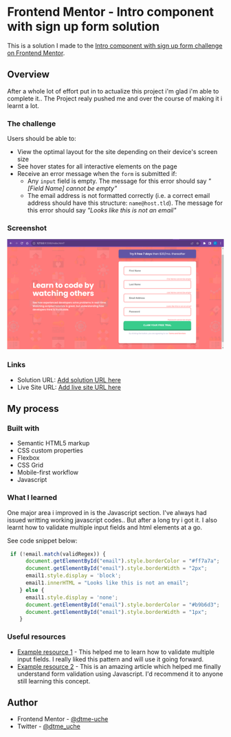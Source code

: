 # Frontend Mentor - Intro component with sign up form solution

This is a solution I made to the [Intro component with sign up form challenge on Frontend Mentor](https://www.frontendmentor.io/challenges/intro-component-with-signup-form-5cf91bd49edda32581d28fd1). 



## Overview
After a whole lot of effort put in to actualize this project i'm glad i'm able to complete it.. The Project realy pushed me and over the course of making it i learnt a lot.


### The challenge

Users should be able to:

- View the optimal layout for the site depending on their device's screen size
- See hover states for all interactive elements on the page
- Receive an error message when the `form` is submitted if:
  - Any `input` field is empty. The message for this error should say *"[Field Name] cannot be empty"*
  - The email address is not formatted correctly (i.e. a correct email address should have this structure: `name@host.tld`). The message for this error should say *"Looks like this is not an email"*

### Screenshot

![](./images/gg.png)


### Links

- Solution URL: [Add solution URL here](https://your-solution-url.com)
- Live Site URL: [Add live site URL here](https://your-live-site-url.com)

## My process

### Built with

- Semantic HTML5 markup
- CSS custom properties
- Flexbox
- CSS Grid
- Mobile-first workflow
- Javascript


### What I learned

One major area i improved in is the Javascript section. I've always had issued writting working javascript codes.. But after a long try i got it. I also learnt how to validate multiple input fields and html elements at a go. 

See code snippet below:


```js
 if (!email.match(validRegex)) {
      document.getElementById("email").style.borderColor = "#ff7a7a";
      document.getElementById("email").style.borderWidth = "2px";
      email1.style.display = 'block';
      email1.innerHTML = "Looks like this is not an email";
    } else {
      email1.style.display = 'none';
      document.getElementById("email").style.borderColor = "#b9b6d3";
      document.getElementById("email").style.borderWidth = "1px";
    }
```


### Useful resources

- [Example resource 1](https://stackoverflow.com/questions/58255301/how-to-implement-single-validate-method-for-multiple-input-fields) - This helped me to learn how to validate multiple input fields. I really liked this pattern and will use it going forward.
- [Example resource 2](https://www.javatpoint.com/javascript-form-validation) - This is an amazing article which helped me finally understand form validation using Javascript. I'd recommend it to anyone still learning this concept.

## Author
- Frontend Mentor - [@dtme-uche](https://www.frontendmentor.io/profile/dtme-uche)
- Twitter - [@dtme_uche](https://www.twitter.com/dtme_uche)